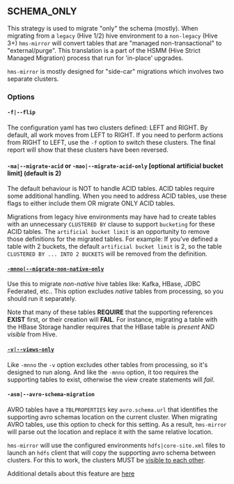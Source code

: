 ## SCHEMA_ONLY

This strategy is used to migrate "only" the schema (mostly).  When migrating from a `legacy` (Hive 1/2) hive environment to a `non-legacy` (Hive 3+) `hms-mirror` will convert tables that are "managed non-transactional" to "external/purge".  This translation is a part of the HSMM (Hive Strict Managed Migration) process that run for 'in-place' upgrades.

`hms-mirror` is mostly designed for "side-car" migrations which involves two separate clusters.

### Options

#### `-f|--flip`

The configuration yaml has two clusters defined: LEFT and RIGHT.  By default, all work moves from LEFT to RIGHT.  If you need to perform actions from RIGHT to LEFT, use the `-f` option to switch these clusters.  The final report will show that these clusters have been reversed.

#### `-ma|--migrate-acid` or `-mao|--migrate-acid-only`  \[optional artificial bucket limit\] \(default is 2\) 

The default behaviour is NOT to handle ACID tables.  ACID tables require some additional handling.  When you need to address ACID tables, use these flags to either include them OR migrate ONLY ACID tables.

Migrations from legacy hive environments may have had to create tables with an unnecessary `CLUSTERED BY` clause to support `bucketing` for these ACID tables.  The `artificial bucket limit` is an opportunity to remove those definitions for the migrated tables.  For example: If you've defined a table with 2 buckets, the default `artificial bucket limit` is 2, so the table `CLUSTERED BY ... INTO 2 BUCKETS` will be removed from the definition.

#### [`-mnno|--migrate-non-native-only`](../README.md#non-native-hive-tables-hbase-kafka-jdbc-druid-etc)

Use this to migrate *non-native* hive tables like: Kafka, HBase, JDBC Federated, etc..  This option excludes *native* tables from processing, so you should run it separately.

Note that many of these tables **REQUIRE** that the supporting references **EXIST** first, or their creation will **FAIL**.  For instance, migrating a table with the HBase Storage handler requires that the HBase table is *present* AND *visible* from Hive.

#### [`-v|--views-only`](../README.md#views) 

Like `-mnno` the `-v` option excludes other tables from processing, so it's designed to run along.  And like the `-mnno` option, it too requires the supporting tables to exist, otherwise the view create statements will *fail*.

#### `-asm|--avro-schema-migration`

AVRO tables have a `TBLPROPERTIES` key `avro.schema.url` that identifies the supporting avro schemas location on the current cluster.  When migrating AVRO tables, use this option to check for this setting.  As a result, `hms-mirror` will parse out the location and replace it with the same relative location.

`hms-mirror` will use the configured environments `hdfs|core-site.xml` files to launch an `hdfs` client that will copy the supporting avro schema between clusters. For this to work, the clusters MUST be [visible to each other](../README.md#linking-clusters-storage-layers).

Additional details about this feature are [here](../README.md#avro-tables)

